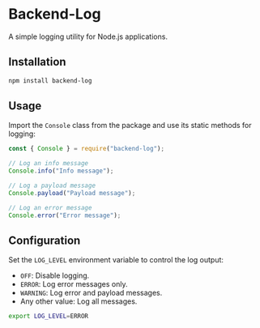 # Backend-Log

A simple logging utility for Node.js applications.

## Installation

```bash
npm install backend-log
```

## Usage

Import the `Console` class from the package and use its static methods for logging:

```javascript
const { Console } = require("backend-log");

// Log an info message
Console.info("Info message");

// Log a payload message
Console.payload("Payload message");

// Log an error message
Console.error("Error message");
```

## Configuration

Set the `LOG_LEVEL` environment variable to control the log output:

- `OFF`: Disable logging.
- `ERROR`: Log error messages only.
- `WARNING`: Log error and payload messages.
- Any other value: Log all messages.

```bash
export LOG_LEVEL=ERROR
```
